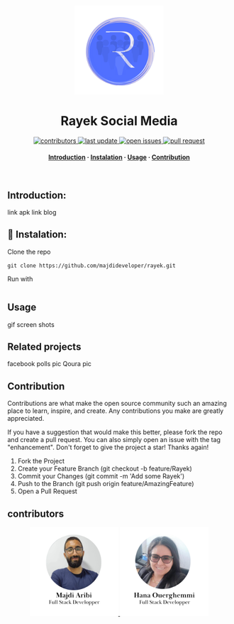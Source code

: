 <div align="center">

  <img src="assets/images/logobg.png" alt="logo" width="200" height="auto" />
  <h1>Rayek Social Media</h1>
  
  
<!-- Badges -->
<p>
 
 <a href="https://github.com/majdideveloper/rayek/graphs/contributors">
    <img src="https://img.shields.io/github/contributors/majdideveloper/rayek" alt="contributors" />
  </a>
  <a href="">
    <img src="https://img.shields.io/github/last-commit/majdideveloper/rayek" alt="last update" />
  </a>
  <a href="https://github.com/majdideveloper/rayek/issues/">
    <img src="https://img.shields.io/github/issues/majdideveloper/rayek" alt="open issues" />
  </a>
  <a href="https://github.com/majdideveloper/rayek/pulls?q=is%3Apr+is%3Aclosed/">
    <img src="https://img.shields.io/github/issues-pr/cdnjs/cdnjs.svg?style=flat" alt="pull request" />
  </a>
</p>
   
<h4>
    <a href="https://github.com/majdideveloper/rayek/">Introduction</a>
  <span> · </span>
    <a href="https://github.com/majdideveloper/rayek">Instalation</a>
  <span> · </span>
    <a href="https://github.com/majdideveloper/rayek/issues/">Usage</a>
  <span> · </span>
    <a href="https://github.com/majdideveloper/rayek/issues/">Contribution</a>
  </h4>
</div>



<br />
<!-- Introduction-->



## Introduction:

link apk 
link blog

## :wrench: Instalation:
Clone the repo
```
git clone https://github.com/majdideveloper/rayek.git
```
Run with
```
```


## Usage
gif screen shots 
## Related projects
facebook polls pic
Qoura pic 
## Contribution
Contributions are what make the open source community such an amazing place to learn, inspire, and create. Any contributions you make are greatly appreciated.

If you have a suggestion that would make this better, please fork the repo and create a pull request. You can also simply open an issue with the tag "enhancement". Don't forget to give the project a star! Thanks again!

1. Fork the Project
2. Create your Feature Branch (git checkout -b feature/Rayek)
3. Commit your Changes (git commit -m 'Add some Rayek')
4. Push to the Branch (git push origin feature/AmazingFeature)
5. Open a Pull Request
## contributors

<div align="center">
 <a href ="https://www.linkedin.com/in/aribimajdi/">
 <img src="assets/images/majdi.png" alt="majdi" width="200" height="auto" />
 </a>
  <a href=" https://www.linkedin.com/in/ou13hana/"><img src="assets/images/hana.png" alt="majdi" width="200" height="auto" /></a>
</div>

